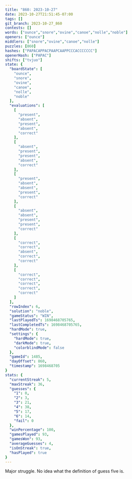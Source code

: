 ```yaml
---
title: "860: 2023-10-27"
date: 2023-10-27T21:51:45-07:00
tags: []
git_branch: 2023-10-27_860
contests: []
words: ["ounce","snore","ovine","canoe","nolle","noble"]
openers: ["ounce"]
middlers: ["snore","ovine","canoe","nolle"]
puzzles: [860]
hashes: ["PAPACAPPACPAAPCAAPPCCCACCCCCCC"]
openerHash: ["PAPAC"]
shifts: ["tvjuo"]
state: {
  "boardState": [
    "ounce",
    "snore",
    "ovine",
    "canoe",
    "nolle",
    "noble"
  ],
  "evaluations": [
    [
      "present",
      "absent",
      "present",
      "absent",
      "correct"
    ],
    [
      "absent",
      "present",
      "present",
      "absent",
      "correct"
    ],
    [
      "present",
      "absent",
      "absent",
      "present",
      "correct"
    ],
    [
      "absent",
      "absent",
      "present",
      "present",
      "correct"
    ],
    [
      "correct",
      "correct",
      "absent",
      "correct",
      "correct"
    ],
    [
      "correct",
      "correct",
      "correct",
      "correct",
      "correct"
    ]
  ],
  "rowIndex": 6,
  "solution": "noble",
  "gameStatus": "WIN",
  "lastPlayedTs": 1698468705765,
  "lastCompletedTs": 1698468705765,
  "hardMode": true,
  "settings": {
    "hardMode": true,
    "darkMode": true,
    "colorblindMode": false
  },
  "gameId": 1485,
  "dayOffset": 860,
  "timestamp": 1698468705
}
stats: {
  "currentStreak": 5,
  "maxStreak": 36,
  "guesses": {
    "1": 0,
    "2": 3,
    "3": 21,
    "4": 38,
    "5": 17,
    "6": 14,
    "fail": 0
  },
  "winPercentage": 100,
  "gamesPlayed": 93,
  "gamesWon": 93,
  "averageGuesses": 4,
  "isOnStreak": true,
  "hasPlayed": true
}
---
```

<!-- more -->
Major struggle. No idea what the definition of guess five is.
